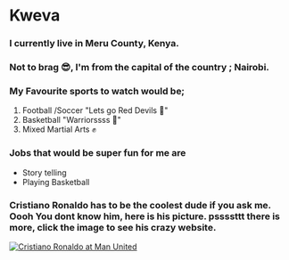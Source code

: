 
# Kweva

### I currently live in Meru County, Kenya.

### Not to brag :sunglasses:, I'm from the capital of the country ; Nairobi.

### My Favourite sports to watch would be;

1. Football /Soccer "Lets go Red Devils :muscle:"
2. Basketball "Warriorssss :loudspeaker:"
3. Mixed Martial Arts :fist:

### Jobs that would be super fun for me are
- Story telling
- Playing Basketball

### Cristiano Ronaldo has to be the coolest dude if you ask me. Oooh You dont know him, here is his picture. pssssttt there is more, click the image to see his crazy website.

[![Cristiano Ronaldo at Man United](https://assets.goal.com/images/v3/blt6ea1b2eba9eb2bc9/ronaldo.jpg?auto=webp&format=pjpg&width=640&quality=60)](https://www.cristianoronaldo.com/#cr7)

